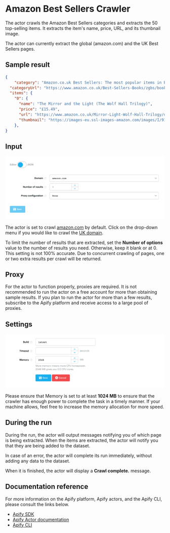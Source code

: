 # Amazon Best Sellers Crawler

The actor crawls the Amazon Best Sellers categories and extracts the 50 top-selling items. It extracts the item's name, price, URL, and its thumbnail image.

The actor can currently extract the global (amazon.com) and the UK Best Sellers pages. 

## Sample result

```json
{
    "category": "Amazon.co.uk Best Sellers: The most popular items in Books",
  "categoryUrl": "https://www.amazon.co.uk/Best-Sellers-Books/zgbs/books/ref=zg_bs_nav_0/261-6986927-7102013",
  "items": {
    "0": {
      "name": "The Mirror and the Light (The Wolf Hall Trilogy)",
      "price": "£15.49",
      "url": "https://www.amazon.co.uk/Mirror-Light-Wolf-Hall-Trilogy/dp/0007480997/ref=zg_bs_books_1?_encoding=UTF8&psc=1&refRID=3PNZSWBH3A0H1QCWYPP6",
      "thumbnail": "https://images-eu.ssl-images-amazon.com/images/I/91-UvTTh4lL._AC_UL200_SR200,200_.jpg"
    },
}
```
## Input

![Actor input screen](src/img/INPUT.png)

The actor is set to crawl [amazon.com](https://www.amazon.com/Best-Sellers/zgbs/) by default. Click on the drop-down menu if you would like to crawl the [UK domain](https://www.amazon.co.uk/Best-Sellers/zgbs/).

To limit the number of results that are extracted, set the **Number of options** value to the number of results you need. Otherwise, keep it blank or at 0. This setting is not 100% accurate. Due to concurrent crawling of pages, one or two extra results per crawl will be returned.

## Proxy

For the actor to function properly, proxies are required. It is not recommended to run the actor on a free account for more than obtaining sample results. If you plan to run the actor for more than a few results, subscribe to the Apify platform and receive access to a large pool of proxies.

## Settings

![Settings screen](src/img/SETTINGS.png)

Please ensure that Memory is set to at least **1024 MB** to ensure that the crawler has enough power to complete the task in a timely manner. If your machine allows, feel free to increase the memory allocation for more speed.

## During the run

During the run, the actor will output messages notifying you of which page is being extracted. When the items are extracted, the actor will notify you that they are being added to the dataset. 

In case of an error, the actor will complete its run immediately, without adding any data to the dataset.

When it is finished, the actor will display a **Crawl complete.** message.

## Documentation reference

For more information on the Apify platform, Apify actors, and the Apify CLI, please consult the links below.

- [Apify SDK](https://sdk.apify.com/)
- [Apify Actor documentation](https://docs.apify.com/actor)
- [Apify CLI](https://docs.apify.com/cli)
